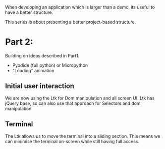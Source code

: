 When developing an application which is larger than a demo, its useful to have a better structure.

This series is about presenting a better project-based structure.

# Part 2:
Building on ideas described in Part1.
 - Pyodide (full python) or Micropython
 - "Loading" animation

## Initial user interaction
We are now using the Ltk for Dom manipulation and all screen UI.
Ltk has jQuery base, so can also use that approach for Selectors and dom manipulation

## Terminal
The Ltk allows us to move the terminal into a sliding section.
This means we can minimise the terminal on-screen while still having full access.


